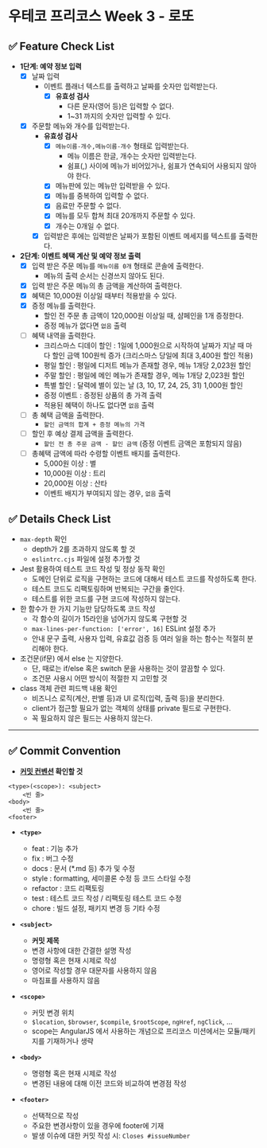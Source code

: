 # 우테코 프리코스 Week 3 - 로또

## ✅ Feature Check List

- **1단계: 예약 정보 입력**
  - [x] 날짜 입력
    - 이벤트 플래너 텍스트를 출력하고 날짜를 숫자만 입력받는다.
      - [x] **유효성 검사**
        - 다른 문자(영어 등)은 입력할 수 없다.
        - 1~31 까지의 숫자만 입력할 수 있다.
  - [x] 주문할 메뉴와 개수를 입력받는다.
    - **유효성 검사**
      - [x] `메뉴이름-개수,메뉴이름-개수` 형태로 입력받는다.
        - 메뉴 이름은 한글, 개수는 숫자만 입력받는다.
        - 쉼표(,) 사이에 메뉴가 비어있거나, 쉼표가 연속되어 사용되지 않아야 한다.
      - [x] 메뉴판에 있는 메뉴만 입력받을 수 있다.
      - [x] 메뉴를 중복하여 입력할 수 없다.
      - [x] 음료만 주문할 수 없다.
      - [x] 메뉴를 모두 합쳐 최대 20개까지 주문할 수 있다.
      - [x] 개수는 0개일 수 없다.
    - [x] 입력받은 후에는 입력받은 날짜가 포함된 이벤트 메세지를 텍스트를 출력한다.
- **2단계: 이벤트 혜택 계산 및 예약 정보 출력**
  - [x] 입력 받은 주문 메뉴를 `메뉴이름 0개` 형태로 콘솔에 출력한다.
    - 메뉴의 출력 순서는 신경쓰지 않아도 된다.
  - [x] 입력 받은 주문 메뉴의 총 금액을 계산하여 출력한다.
  - [x] 혜택은 10,000원 이상일 때부터 적용받을 수 있다.
  - [x] 증정 메뉴를 출력한다.
    - 할인 전 주문 총 금액이 120,000원 이상일 때, 샴페인을 1개 증정한다.
    - 증정 메뉴가 없다면 `없음` 출력
  - [ ] 혜택 내역을 출력한다.
    - 크리스마스 디데이 할인 : 1일에 1,000원으로 시작하여 날짜가 지날 때 마다 할인 금액 100원씩 증가 (크리스마스 당일에 최대 3,400원 할인 적용)
    - 평일 할인 : 평일에 디저트 메뉴가 존재할 경우, 메뉴 1개당 2,023원 할인
    - 주말 할인 : 평일에 메인 메뉴가 존재할 경우, 메뉴 1개당 2,023원 할인
    - 특별 할인 : 달력에 별이 있는 날 (3, 10, 17, 24, 25, 31) 1,000원 할인
    - 증정 이벤트 : 증정된 상품의 총 가격 출력
    - 적용된 혜택이 하나도 없다면 `없음` 출력
  - [ ] 총 혜택 금액을 출력한다.
    - `할인 금액의 합계 + 증정 메뉴의 가격`
  - [ ] 할인 후 예상 결제 금액을 출력한다.
    - `할인 전 총 주문 금액 - 할인 금액` (증정 이벤트 금액은 포함되지 않음)
  - [ ] 총혜택 금액에 따라 수령할 이벤트 배지를 출력한다.
    - 5,000원 이상 : 별
    - 10,000원 이상 : 트리
    - 20,000원 이상 : 산타
    - 이벤트 배지가 부여되지 않는 경우, `없음` 출력

## ✅ Details Check List

- `max-depth` 확인
  - depth가 2를 초과하지 않도록 할 것
  - `eslintrc.cjs` 파일에 설정 추가할 것
- Jest 활용하여 테스트 코드 작성 및 정상 동작 확인
  - 도메인 단위로 로직을 구현하는 코드에 대해서 테스트 코드를 작성하도록 한다.
  - 테스트 코드도 리팩토링하며 반복되는 구간을 줄인다.
  - 테스트를 위한 코드를 구현 코드에 작성하지 않는다.
- 한 함수가 한 가지 기능만 담당하도록 코드 작성
  - 각 함수의 길이가 15라인을 넘어가지 않도록 구현할 것
  - `max-lines-per-function: ['error', 16]` ESLint 설정 추가
  - 안내 문구 출력, 사용자 입력, 유효값 검증 등 여러 일을 하는 함수는 적절히 분리해야 한다.
- 조건문(if문) 에서 else 는 지양한다.
  - 단, 때로는 if/else 혹은 switch 문을 사용하는 것이 깔끔할 수 있다.
  - 조건문 사용시 어떤 방식이 적절한 지 고민할 것
- class 객체 관련 피드백 내용 확인
  - 비즈니스 로직(계산, 판별 등)과 UI 로직(입력, 출력 등)을 분리한다.
  - client가 접근할 필요가 없는 객체의 상태를 private 필드로 구현한다.
  - 꼭 필요하지 않은 필드는 사용하지 않는다.

---

## ✅ Commit Convention

- **[커밋 컨벤션](https://gist.github.com/stephenparish/9941e89d80e2bc58a153) 확인할 것**

```
<type>(<scope>): <subject>
    <빈 줄>
<body>
    <빈 줄>
<footer>
```

- **`<type>`**

  - feat : 기능 추가
  - fix : 버그 수정
  - docs : 문서 (\*.md 등) 추가 및 수정
  - style : formatting, 세미콜론 수정 등 코드 스타일 수정
  - refactor : 코드 리팩토링
  - test : 테스트 코드 작성 / 리팩토링 테스트 코드 수정
  - chore : 빌드 설정, 패키지 변경 등 기타 수정

- **`<subject>`**

  - **커밋 제목**
  - 변경 사항에 대한 간결한 설명 작성
  - 명령형 혹은 현재 시제로 작성
  - 영어로 작성할 경우 대문자를 사용하지 않음
  - 마침표를 사용하지 않음

- **`<scope>`**

  - 커밋 변경 위치
  - `$location`, `$browser`, `$compile`, `$rootScope`, `ngHref`, `ngClick`, ...
  - scope는 AngularJS 에서 사용하는 개념으로 프리코스 미션에서는 모듈/패키지를 기재하거나 생략

- **`<body>`**

  - 명령형 혹은 현재 시제로 작성
  - 변경된 내용에 대해 이전 코드와 비교하여 변경점 작성

- **`<footer>`**
  - 선택적으로 작성
  - 주요한 변경사항이 있을 경우에 footer에 기재
  - 발생 이슈에 대한 커밋 작성 시: `Closes #issueNumber`

